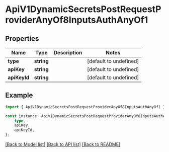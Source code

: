 # ApiV1DynamicSecretsPostRequestProviderAnyOf8InputsAuthAnyOf1


## Properties

Name | Type | Description | Notes
------------ | ------------- | ------------- | -------------
**type** | **string** |  | [default to undefined]
**apiKey** | **string** |  | [default to undefined]
**apiKeyId** | **string** |  | [default to undefined]

## Example

```typescript
import { ApiV1DynamicSecretsPostRequestProviderAnyOf8InputsAuthAnyOf1 } from './api';

const instance: ApiV1DynamicSecretsPostRequestProviderAnyOf8InputsAuthAnyOf1 = {
    type,
    apiKey,
    apiKeyId,
};
```

[[Back to Model list]](../README.md#documentation-for-models) [[Back to API list]](../README.md#documentation-for-api-endpoints) [[Back to README]](../README.md)

